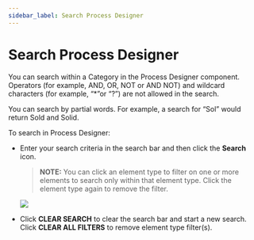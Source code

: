```yaml
---
sidebar_label: Search Process Designer
---
```


# Search Process Designer

You can search within a Category in the Process Designer component.
Operators (for example, AND, OR, NOT or AND NOT) and wildcard characters
(for example, “\*”or “?”) are not allowed in the search.

You can search by partial words. For example, a search for “Sol” would
return Sold and Solid.

To search in Process Designer:

  - Enter your search criteria in the search bar and then click the
    **Search** icon.
    
    >**NOTE:** You can click an element type to filter on one or more
    elements to search only within that element type. Click the element
    type again to remove the filter.
    
    ![](Resources/Images/SearchProcessDesigner.png)

  - Click **CLEAR SEARCH** to clear the search bar and start a new
    search. Click **CLEAR ALL FILTERS** to remove element type
    filter(s).

